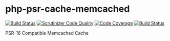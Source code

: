 # php-psr-cache-memcached

[![Build Status](https://travis-ci.org/sjinks/php-psr-cache-memcached.svg?branch=master)](https://travis-ci.org/sjinks/php-psr-cache-memcached)
[![Scrutinizer Code Quality](https://scrutinizer-ci.com/g/sjinks/php-psr-cache-memcached/badges/quality-score.png?b=master)](https://scrutinizer-ci.com/g/sjinks/php-psr-cache-memcached/?branch=master)
[![Code Coverage](https://scrutinizer-ci.com/g/sjinks/php-psr-cache-memcached/badges/coverage.png?b=master)](https://scrutinizer-ci.com/g/sjinks/php-psr-cache-memcached/?branch=master)
[![Build Status](https://scrutinizer-ci.com/g/sjinks/php-psr-cache-memcached/badges/build.png?b=master)](https://scrutinizer-ci.com/g/sjinks/php-psr-cache-memcached/build-status/master)

PSR-16 Compatible Memcached Cache

